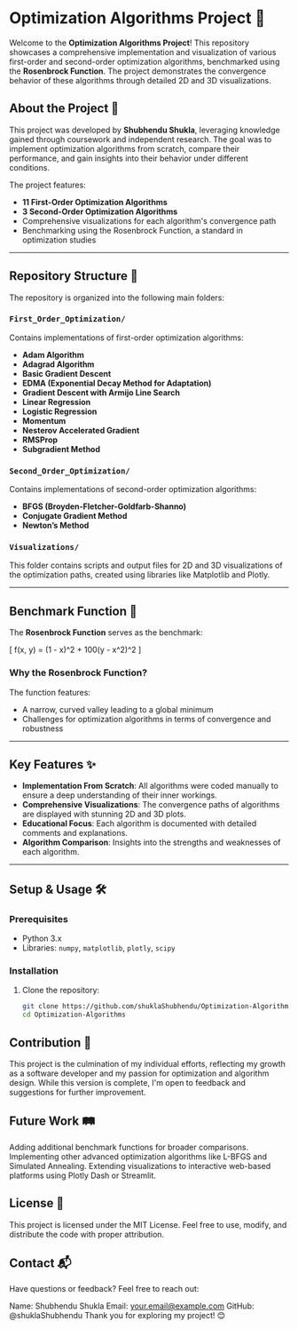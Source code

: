 # Optimization Algorithms Project 🚀

Welcome to the **Optimization Algorithms Project**! This repository showcases a comprehensive implementation and visualization of various first-order and second-order optimization algorithms, benchmarked using the **Rosenbrock Function**. The project demonstrates the convergence behavior of these algorithms through detailed 2D and 3D visualizations.

## About the Project 📘

This project was developed by **Shubhendu Shukla**, leveraging knowledge gained through coursework and independent research. The goal was to implement optimization algorithms from scratch, compare their performance, and gain insights into their behavior under different conditions.

The project features:

- **11 First-Order Optimization Algorithms**
- **3 Second-Order Optimization Algorithms**
- Comprehensive visualizations for each algorithm's convergence path
- Benchmarking using the Rosenbrock Function, a standard in optimization studies

---

## Repository Structure 📂

The repository is organized into the following main folders:

### `First_Order_Optimization/`
Contains implementations of first-order optimization algorithms:
- **Adam Algorithm**
- **Adagrad Algorithm**
- **Basic Gradient Descent**
- **EDMA (Exponential Decay Method for Adaptation)**
- **Gradient Descent with Armijo Line Search**
- **Linear Regression**
- **Logistic Regression**
- **Momentum**
- **Nesterov Accelerated Gradient**
- **RMSProp**
- **Subgradient Method**

### `Second_Order_Optimization/`
Contains implementations of second-order optimization algorithms:
- **BFGS (Broyden-Fletcher-Goldfarb-Shanno)**
- **Conjugate Gradient Method**
- **Newton’s Method**

### `Visualizations/`
This folder contains scripts and output files for 2D and 3D visualizations of the optimization paths, created using libraries like Matplotlib and Plotly.

---

## Benchmark Function 🧪

The **Rosenbrock Function** serves as the benchmark:

\[
f(x, y) = (1 - x)^2 + 100(y - x^2)^2
\]

### Why the Rosenbrock Function?
The function features:
- A narrow, curved valley leading to a global minimum
- Challenges for optimization algorithms in terms of convergence and robustness

---

## Key Features ✨

- **Implementation From Scratch**: All algorithms were coded manually to ensure a deep understanding of their inner workings.
- **Comprehensive Visualizations**: The convergence paths of algorithms are displayed with stunning 2D and 3D plots.
- **Educational Focus**: Each algorithm is documented with detailed comments and explanations.
- **Algorithm Comparison**: Insights into the strengths and weaknesses of each algorithm.

---

## Setup & Usage 🛠️

### Prerequisites
- Python 3.x
- Libraries: `numpy`, `matplotlib`, `plotly`, `scipy`

### Installation
1. Clone the repository:
   ```bash
   git clone https://github.com/shuklaShubhendu/Optimization-Algorithms.git
   cd Optimization-Algorithms

## Contribution 🌟

This project is the culmination of my individual efforts, reflecting my growth as a software developer and my passion for optimization and algorithm design. While this version is complete, I'm open to feedback and suggestions for further improvement.

## Future Work 🛤️

Adding additional benchmark functions for broader comparisons.
Implementing other advanced optimization algorithms like L-BFGS and Simulated Annealing.
Extending visualizations to interactive web-based platforms using Plotly Dash or Streamlit.


## License 📜
This project is licensed under the MIT License. Feel free to use, modify, and distribute the code with proper attribution.

## Contact 📬
Have questions or feedback? Feel free to reach out:

Name: Shubhendu Shukla
Email: your.email@example.com
GitHub: @shuklaShubhendu
Thank you for exploring my project! 😊
